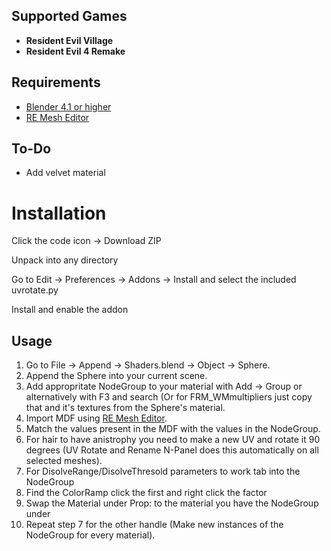 ## Supported Games
- **Resident Evil Village**
- **Resident Evil 4 Remake**

## Requirements
* [Blender 4.1 or higher](https://www.blender.org/download/)
* [RE Mesh Editor](https://github.com/NSACloud/RE-Mesh-Editor/tree/main)

## To-Do
- Add velvet material

# Installation
Click the code icon -> Download ZIP

Unpack into any directory

Go to Edit -> Preferences -> Addons -> Install and select the included uvrotate.py 

Install and enable the addon



## Usage
1. Go to File -> Append -> Shaders.blend -> Object -> Sphere.
2. Append the Sphere into your current scene.
3. Add appropritate NodeGroup to your material with Add -> Group or alternatively with F3 and search (Or for FRM_WMmultipliers just copy that and it's textures from the Sphere's material.
4. Import MDF using [RE Mesh Editor](https://github.com/NSACloud/RE-Mesh-Editor/tree/main).
5. Match the values present in the MDF with the values in the NodeGroup.
6. For hair to have anistrophy you need to make a new UV and rotate it 90 degrees (UV Rotate and Rename N-Panel does this automatically on all selected meshes).
7. For DisolveRange/DisolveThresold parameters to work tab into the NodeGroup
8. Find the ColorRamp click the first and right click the factor
9. Swap the Material under Prop: to the material you have the NodeGroup under
10. Repeat step 7 for the other handle (Make new instances of the NodeGroup for every material).
